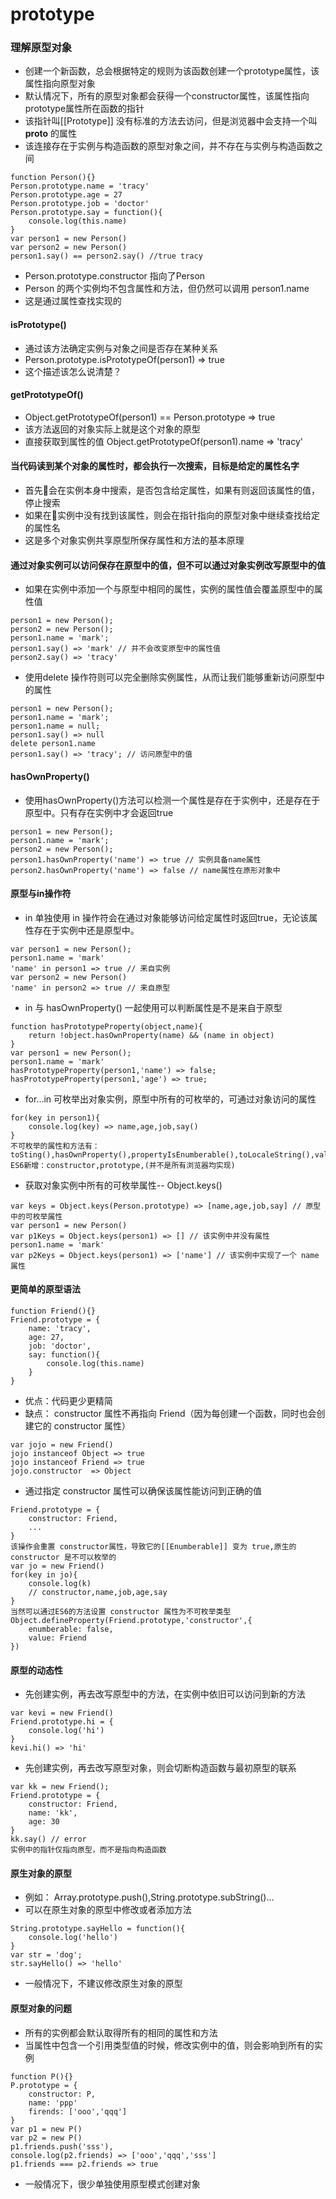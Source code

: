 # prototype

### 理解原型对象

- 创建一个新函数，总会根据特定的规则为该函数创建一个prototype属性，该属性指向原型对象
- 默认情况下，所有的原型对象都会获得一个constructor属性，该属性指向prototype属性所在函数的指针
- 该指针叫[[Prototype]] 没有标准的方法去访问，但是浏览器中会支持一个叫 __proto__ 的属性
- 该连接存在于实例与构造函数的原型对象之间，并不存在与实例与构造函数之间
```
function Person(){}
Person.prototype.name = 'tracy'
Person.prototype.age = 27
Person.prototype.job = 'doctor'
Person.prototype.say = function(){
    console.log(this.name)
}
var person1 = new Person() 
var person2 = new Person() 
person1.say() == person2.say() //true tracy
```
- Person.prototype.constructor 指向了Person
- Person 的两个实例均不包含属性和方法，但仍然可以调用 person1.name
- 这是通过属性查找实现的

#### isPrototype()

- 通过该方法确定实例与对象之间是否存在某种关系
- Person.prototype.isPrototypeOf(person1) => true
- 这个描述该怎么说清楚？

#### getPrototypeOf()

- Object.getPrototypeOf(person1) == Person.prototype => true
- 该方法返回的对象实际上就是这个对象的原型
- 直接获取到属性的值 Object.getPrototypeOf(person1).name => 'tracy'

#### 当代码读到某个对象的属性时，都会执行一次搜索，目标是给定的属性名字

- 首先会在实例本身中搜索，是否包含给定属性，如果有则返回该属性的值，停止搜索
- 如果在实例中没有找到该属性，则会在指针指向的原型对象中继续查找给定的属性名
- 这是多个对象实例共享原型所保存属性和方法的基本原理

#### 通过对象实例可以访问保存在原型中的值，但不可以通过对象实例改写原型中的值

- 如果在实例中添加一个与原型中相同的属性，实例的属性值会覆盖原型中的属性值
```
person1 = new Person();
person2 = new Person();
person1.name = 'mark';
person1.say() => 'mark' // 并不会改变原型中的属性值
person2.say() => 'tracy'
```
- 使用delete 操作符则可以完全删除实例属性，从而让我们能够重新访问原型中的属性
```
person1 = new Person();
person1.name = 'mark';
person1.name = null;
person1.say() => null
delete person1.name 
person1.say() => 'tracy'; // 访问原型中的值
```

#### hasOwnProperty()
- 使用hasOwnProperty()方法可以检测一个属性是存在于实例中，还是存在于原型中。只有存在实例中才会返回true
```
person1 = new Person();
person1.name = 'mark';
person2 = new Person();
person1.hasOwnProperty('name') => true // 实例具备name属性
person2.hasOwnProperty('name') => false // name属性在原形对象中
```

#### 原型与in操作符
- in 单独使用 in 操作符会在通过对象能够访问给定属性时返回true，无论该属性存在于实例中还是原型中。
```
var person1 = new Person();
person1.name = 'mark'
'name' in person1 => true // 来自实例
var person2 = new Person()
'name' in person2 => true // 来自原型

```
- in 与 hasOwnProperty() 一起使用可以判断属性是不是来自于原型
```
function hasPrototypeProperty(object,name){
    return !object.hasOwnProperty(name) && (name in object)
}
var person1 = new Person();
person1.name = 'mark'
hasPrototypeProperty(person1,'name') => false;
hasPrototypeProperty(person1,'age') => true;
```
- for...in 可枚举出对象实例，原型中所有的可枚举的，可通过对象访问的属性
```
for(key in person1){
    console.log(key) => name,age,job,say()
}
不可枚举的属性和方法有：toSting(),hasOwnProperty(),propertyIsEnumberable(),toLocaleString(),valueOf()
ES6新增：constructor,prototype,(并不是所有浏览器均实现)
```
- 获取对象实例中所有的可枚举属性-- Object.keys()
```
var keys = Object.keys(Person.prototype) => [name,age,job,say] // 原型中的可枚举属性
var person1 = new Person() 
var p1Keys = Object.keys(person1) => [] // 该实例中并没有属性
person1.name = 'mark'
var p2Keys = Object.keys(person1) => ['name'] // 该实例中实现了一个 name 属性
```

#### 更简单的原型语法
```
function Friend(){}
Friend.prototype = {
    name: 'tracy',
    age: 27,
    job: 'doctor',
    say: function(){
        console.log(this.name)
    }
}
```
- 优点：代码更少更精简
- 缺点： constructor 属性不再指向 Friend（因为每创建一个函数，同时也会创建它的 constructor 属性）
```
var jojo = new Friend()
jojo instanceof Object => true
jojo instanceof Friend => true
jojo.constructor  => Object
```
- 通过指定 constructor 属性可以确保该属性能访问到正确的值
```
Friend.prototype = {
    constructor: Friend,
    ...
}
该操作会重置 constructor属性，导致它的[[Enumberable]] 变为 true,原生的 constructor 是不可以枚举的
var jo = new Friend()
for(key in jo){
    console.log(k)
    // constructor,name,job,age,say
}
当然可以通过ES6的方法设置 constructor 属性为不可枚举类型
Object.defineProperty(Friend.prototype,'constructor',{
    enumberable: false,
    value: Friend
})
```

#### 原型的动态性

- 先创建实例，再去改写原型中的方法，在实例中依旧可以访问到新的方法
```
var kevi = new Friend()
Friend.prototype.hi = {
    console.log('hi')
}
kevi.hi() => 'hi'
```

- 先创建实例，再去改写原型对象，则会切断构造函数与最初原型的联系
```
var kk = new Friend();
Friend.prototype = {
    constructor: Friend,
    name: 'kk',
    age: 30
}
kk.say() // error
实例中的指针仅指向原型，而不是指向构造函数
```

#### 原生对象的原型

- 例如： Array.prototype.push(),String.prototype.subString()...
- 可以在原生对象的原型中修改或者添加方法
```
String.prototype.sayHello = function(){
    console.log('hello')
}
var str = 'dog';
str.sayHello() => 'hello'
```
- 一般情况下，不建议修改原生对象的原型

#### 原型对象的问题

- 所有的实例都会默认取得所有的相同的属性和方法
- 当属性中包含一个引用类型值的时候，修改实例中的值，则会影响到所有的实例
```
function P(){}
P.prototype = {
    constructor: P,
    name: 'ppp'
    firends: ['ooo','qqq']
}
var p1 = new P()
var p2 = new P()
p1.friends.push('sss'),
console.log(p2.friends) => ['ooo','qqq','sss']
p1.friends === p2.friends => true
```
- 一般情况下，很少单独使用原型模式创建对象